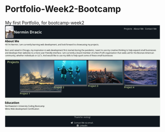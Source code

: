 # Portfolio-Week2-Bootcamp
My first Portfolio, for bootcamp-week2 
![Portfol](/Screen%20Shot%202022-06-21%20at%209.46.50%20PM.png?raw=true "ScreenShot")
